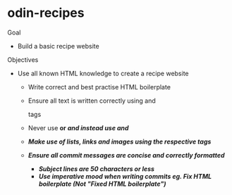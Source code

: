 # odin-recipes
Goal

- Build a basic recipe website

Objectives

- Use all known HTML knowledge to create a recipe website
    - Write correct and best practise HTML boilerplate
    - Ensure all text is written correctly using <h> and <p> tags
    - Never use <b> or <i> and instead use <strong> and <em>
    - Make use of lists, links and images using the respective tags

    - Ensure all commit messages are concise and correctly formatted
        - Subject lines are 50 characters or less
        - Use imperative mood when writing commits
            eg. Fix HTML boilerplate (Not "Fixed HTML boilerplate")